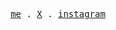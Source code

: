 <p align="center">
  <samp>
    <a href="https://t.me/um1ng">me</a> .
    <a href="https://x.com/0xum1ng">X</a> .
    <a href="https://www.instagram.com/0xum1ng">instagram</a>
  </samp>
</p>


